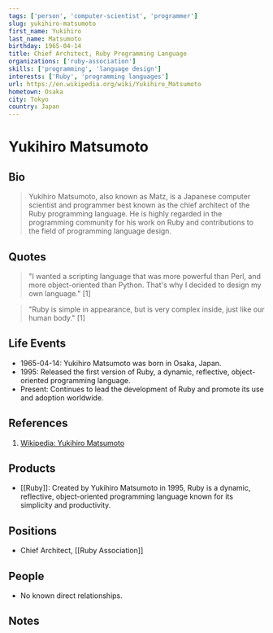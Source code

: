 ```yaml
---
tags: ['person', 'computer-scientist', 'programmer']
slug: yukihiro-matsumoto
first_name: Yukihiro
last_name: Matsumoto
birthday: 1965-04-14
title: Chief Architect, Ruby Programming Language
organizations: ['ruby-association']
skills: ['programming', 'language design']
interests: ['Ruby', 'programming languages']
url: https://en.wikipedia.org/wiki/Yukihiro_Matsumoto
hometown: Osaka
city: Tokyo
country: Japan
---
```


# Yukihiro Matsumoto

## Bio

> Yukihiro Matsumoto, also known as Matz, is a Japanese computer scientist and programmer best known as the chief architect of the Ruby programming language. He is highly regarded in the programming community for his work on Ruby and contributions to the field of programming language design.

## Quotes

> "I wanted a scripting language that was more powerful than Perl, and more object-oriented than Python. That's why I decided to design my own language." [1]

> "Ruby is simple in appearance, but is very complex inside, just like our human body." [1]

## Life Events

- 1965-04-14: Yukihiro Matsumoto was born in Osaka, Japan.
- 1995: Released the first version of Ruby, a dynamic, reflective, object-oriented programming language.
- Present: Continues to lead the development of Ruby and promote its use and adoption worldwide.

## References

1. [Wikipedia: Yukihiro Matsumoto](https://en.wikipedia.org/wiki/Yukihiro_Matsumoto)

## Products

- [[Ruby]]: Created by Yukihiro Matsumoto in 1995, Ruby is a dynamic, reflective, object-oriented programming language known for its simplicity and productivity.

## Positions

- Chief Architect, [[Ruby Association]]

## People

- No known direct relationships.

## Notes






